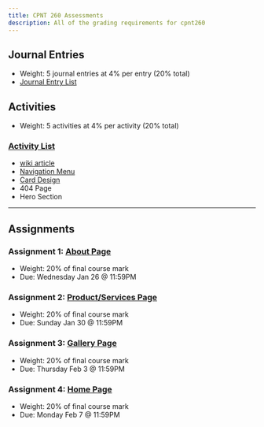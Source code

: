 ```yaml
---
title: CPNT 260 Assessments
description: All of the grading requirements for cpnt260
---
```


## Journal Entries

- Weight: 5 journal entries at 4% per entry (20% total)
- [Journal Entry List](/cpnt-260/assignments/journal)

## Activities

- Weight: 5 activities at 4% per activity (20% total)

### [Activity List](/cpnt-260/assignments/activities)

- [wiki article](https://gist.github.com/lilyx13/7371f05b2deb3862eb4ca54e27c21299)
- [Navigation Menu](https://gist.github.com/lilyx13/eeee0b490f00e1cef8caf1f43598856e)
- [Card Design](https://gist.github.com/lilyx13/eeee0b490f00e1cef8caf1f43598856e)
- 404 Page
- Hero Section

---

## Assignments

### Assignment 1: [About Page](/cpnt-260/assignments/assignment-1)

- Weight: 20% of final course mark
- Due: Wednesday Jan 26 @ 11:59PM

### Assignment 2: [Product/Services Page](/cpnt-260/assignments/assignment-2)

- Weight: 20% of final course mark
- Due: Sunday Jan 30 @ 11:59PM

### Assignment 3: [Gallery Page](/cpnt-260/assignments/assignment-3)

- Weight: 20% of final course mark
- Due: Thursday Feb 3 @ 11:59PM

### Assignment 4: [Home Page](/cpnt-260/assignments/assignment-4)

- Weight: 20% of final course mark
- Due: Monday Feb 7 @ 11:59PM
